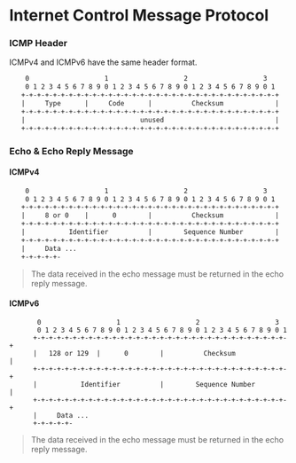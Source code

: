 # Internet Control Message Protocol

### ICMP Header
ICMPv4 and ICMPv6 have the same header format.
```txt
    0                   1                   2                   3
    0 1 2 3 4 5 6 7 8 9 0 1 2 3 4 5 6 7 8 9 0 1 2 3 4 5 6 7 8 9 0 1
   +-+-+-+-+-+-+-+-+-+-+-+-+-+-+-+-+-+-+-+-+-+-+-+-+-+-+-+-+-+-+-+-+
   |     Type      |     Code      |          Checksum             |
   +-+-+-+-+-+-+-+-+-+-+-+-+-+-+-+-+-+-+-+-+-+-+-+-+-+-+-+-+-+-+-+-+
   |                             unused                            |
   +-+-+-+-+-+-+-+-+-+-+-+-+-+-+-+-+-+-+-+-+-+-+-+-+-+-+-+-+-+-+-+-+
```

### Echo & Echo Reply Message
#### ICMPv4
```txt
    0                   1                   2                   3
    0 1 2 3 4 5 6 7 8 9 0 1 2 3 4 5 6 7 8 9 0 1 2 3 4 5 6 7 8 9 0 1
   +-+-+-+-+-+-+-+-+-+-+-+-+-+-+-+-+-+-+-+-+-+-+-+-+-+-+-+-+-+-+-+-+
   |     8 or 0    |      0        |          Checksum             |
   +-+-+-+-+-+-+-+-+-+-+-+-+-+-+-+-+-+-+-+-+-+-+-+-+-+-+-+-+-+-+-+-+
   |           Identifier          |        Sequence Number        |
   +-+-+-+-+-+-+-+-+-+-+-+-+-+-+-+-+-+-+-+-+-+-+-+-+-+-+-+-+-+-+-+-+
   |     Data ...
   +-+-+-+-+-
```
> The data received in the echo message must be returned in the echo reply message.

#### ICMPv6
```
       0                   1                   2                   3
       0 1 2 3 4 5 6 7 8 9 0 1 2 3 4 5 6 7 8 9 0 1 2 3 4 5 6 7 8 9 0 1
      +-+-+-+-+-+-+-+-+-+-+-+-+-+-+-+-+-+-+-+-+-+-+-+-+-+-+-+-+-+-+-+-+
      |   128 or 129  |      0        |          Checksum             |
      +-+-+-+-+-+-+-+-+-+-+-+-+-+-+-+-+-+-+-+-+-+-+-+-+-+-+-+-+-+-+-+-+
      |           Identifier          |        Sequence Number        |
      +-+-+-+-+-+-+-+-+-+-+-+-+-+-+-+-+-+-+-+-+-+-+-+-+-+-+-+-+-+-+-+-+
      |     Data ...
      +-+-+-+-+-
```
> The data received in the echo message must be returned in the echo reply message.
